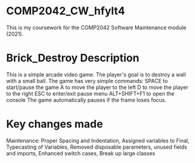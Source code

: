 # COMP2042_CW_hfylt4
This is my coursework for the COMP2042 Software Maintenance module (2021).

# Brick_Destroy Description
This is a simple arcade video game.
The player's goal is to destroy a wall with a small ball.
The game has very simple commands:
SPACE to start/pause the game
A to move the player to the left
D to move the player to the right 
ESC to enter/exit pause menu 
ALT+SHIFT+F1 to open the console
The game automatically pauses if the frame loses focus.

# Key changes made
Maintenance:
Proper Spacing and Indentation,
Assigned variables to Final,
Typecasting of Variables,
Removed disposable parameters, unused fields and imports,
Enhanced switch cases,
Break up large classes